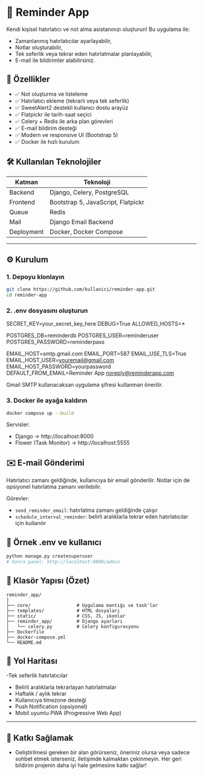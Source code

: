 # 🧠 Reminder App

Kendi kişisel hatırlatıcı ve not alma asistanınızı oluşturun! Bu uygulama ile:

- Zamanlanmış hatırlatıcılar ayarlayabilir,
- Notlar oluşturabilir,
- Tek seferlik veya tekrar eden hatırlatmalar planlayabilir,
- E-mail ile bildirimler alabilirsiniz.

## 🚀 Özellikler

- ✅ Not oluşturma ve listeleme
- ✅ Hatırlatıcı ekleme (tekrarlı veya tek seferlik)
- ✅ SweetAlert2 destekli kullanıcı dostu arayüz
- ✅ Flatpickr ile tarih-saat seçici
- ✅ Celery + Redis ile arka plan görevleri
- ✅ E-mail bildirim desteği
- ✅ Modern ve responsive UI (Bootstrap 5)
- ✅ Docker ile hızlı kurulum

## 🛠️ Kullanılan Teknolojiler

| Katman       | Teknoloji                       |
|--------------|----------------------------------|
| Backend      | Django, Celery, PostgreSQL       |
| Frontend     | Bootstrap 5, JavaScript, Flatpickr |
| Queue        | Redis                            |
| Mail         | Django Email Backend             |
| Deployment   | Docker, Docker Compose           |

---

## ⚙️ Kurulum

### 1. Depoyu klonlayın
```bash
git clone https://github.com/kullanici/reminder-app.git
cd reminder-app
```

### 2. .env dosyasını oluşturun
SECRET_KEY=your_secret_key_here
DEBUG=True
ALLOWED_HOSTS=*

POSTGRES_DB=reminderdb
POSTGRES_USER=reminderuser
POSTGRES_PASSWORD=reminderpass

EMAIL_HOST=smtp.gmail.com
EMAIL_PORT=587
EMAIL_USE_TLS=True
EMAIL_HOST_USER=youremail@gmail.com
EMAIL_HOST_PASSWORD=yourpassword
DEFAULT_FROM_EMAIL=Reminder App <noreply@reminderapp.com>


Gmail SMTP kullanacaksan uygulama şifresi kullanman önerilir.

### 3. Docker ile ayağa kaldırın

```bash
docker compose up --build
```

Servisler:

- Django → http://localhost:8000
- Flower (Task Monitor) → http://localhost:5555

## ✉️ E-mail Gönderimi
Hatırlatıcı zamanı geldiğinde, kullanıcıya bir email gönderilir. Notlar için de opsiyonel hatırlatma zamanı verilebilir.

Görevler:
- `send_reminder_email`: hatırlatma zamanı geldiğinde çalışır
- `schedule_interval_reminder`: belirli aralıklarla tekrar eden hatırlatıcılar için kullanılır

## 🧪 Örnek .env ve kullanıcı
```bash
python manage.py createsuperuser
# Sonra panel: http://localhost:8000/admin
```

## 📁 Klasör Yapısı (Özet)

```
reminder_app/
│
├── core/                 # Uygulama mantığı ve task'lar
├── templates/            # HTML dosyaları
├── static/               # CSS, JS, ikonlar
├── reminder_app/         # Django ayarları
│   └── celery.py         # Celery konfigurasyonu
├── Dockerfile
├── docker-compose.yml
└── README.md
```

## 📌 Yol Haritası
-Tek seferlik hatırlatıcılar
- Belirli aralıklarla tekrarlayan hatırlatmalar
- Haftalık / aylık tekrar
- Kullanıcıya timezone desteği
- Push Notification (opsiyonel)
- Mobil uyumlu PWA (Progressive Web App)

---

## 💬 Katkı Sağlamak
- Geliştirilmesi gereken bir alan görürseniz, öneriniz olursa veya sadece sohbet etmek isterseniz, iletişimde kalmaktan çekinmeyin. Her geri bildirim projenin daha iyi hale gelmesine katkı sağlar!
